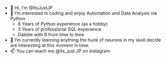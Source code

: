 - 👋 Hi, I’m @ItsJustJP
- 👀 I’m interested in coding and enjoy Automation and Data Analysis via Python
  - 6 Years of Python experience (as a hobby)
  - 3 Years of professional SQL experience
  - Dabble with R from time to time
- 🌱 I’m currently learning anything the hunk of neurons in my skull decide are interesting at this moment in time.
- 📫 You can reach me @its_just.JP on instagram

<!---
ItsJustJP/ItsJustJP is a ✨ special ✨ repository because its `README.md` (this file) appears on your GitHub profile.
You can click the Preview link to take a look at your changes.
--->
